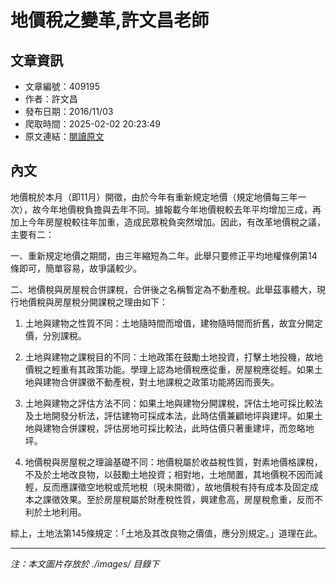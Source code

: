 # 地價稅之變革,許文昌老師

## 文章資訊
- 文章編號：409195
- 作者：許文昌
- 發布日期：2016/11/03
- 爬取時間：2025-02-02 20:23:49
- 原文連結：[閱讀原文](https://real-estate.get.com.tw/Columns/detail.aspx?no=409195)

## 內文
地價稅於本月（即11月）開徵，由於今年有重新規定地價（規定地價每三年一次），故今年地價稅負擔與去年不同。據報載今年地價稅較去年平均增加三成，再加上今年房屋稅較往年加重，造成民眾稅負突然增加。因此，有改革地價稅之議，主要有二：

一、重新規定地價之期間，由三年縮短為二年。此舉只要修正平均地權條例第14條即可，簡單容易，故爭議較少。

二、地價稅與房屋稅合併課稅，合併後之名稱暫定為不動產稅。此舉茲事體大，現行地價稅與房屋稅分開課稅之理由如下：

1. 土地與建物之性質不同：土地隨時間而增值，建物隨時間而折舊，故宜分開定價，分別課稅。

2. 土地與建物之課稅目的不同：土地政策在鼓勵土地投資，打擊土地投機，故地價稅之輕重有其政策功能。學理上認為地價稅應從重，房屋稅應從輕。如果土地與建物合併課徵不動產稅，對土地課稅之政策功能將因而喪失。

3. 土地與建物之評估方法不同：如果土地與建物分開課稅，評估土地可採比較法及土地開發分析法，評估建物可採成本法，此時估價兼顧地坪與建坪。如果土地與建物合併課稅，評估房地可採比較法，此時估價只著重建坪，而忽略地坪。

4. 地價稅與房屋稅之理論基礎不同：地價稅屬於收益稅性質，對素地價格課稅，不及於土地改良物，以鼓勵土地投資；相對地，土地閒置，其地價稅不因而減輕，反而應課徵空地稅或荒地稅（現未開徵），故地價稅有持有成本及固定成本之課徵效果。至於房屋稅屬於財產稅性質，興建愈高，房屋稅愈重，反而不利於土地利用。

綜上，土地法第145條規定：「土地及其改良物之價值，應分別規定。」道理在此。

---
*注：本文圖片存放於 ./images/ 目錄下*
